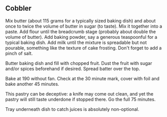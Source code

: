 ## Cobbler

Mix butter (about 115 grams for a typically sized baking dish) and about once to twice the volume of butter in sugar (to taste). Mix it together into a paste. Add flour until the breadcrumb stage (probably about double the volume of butter). Add baking powder, say a generous teaspoonful for a typical baking dish. Add milk until the mixture is spreadable but not pourable, something like the texture of cake frosting. Don't forget to add a pinch of salt.

Butter baking dish and fill with chopped fruit. Dust the fruit with sugar and/or spices beforehand if desired. Spread batter over the top.

Bake at 190 without fan. Check at the 30 minute mark, cover with foil and bake another 45 minutes.

This pastry can be deceptive: a knife may come out clean, and yet the pastry will still taste underdone if stopped there. Go the full 75 minutes.

Tray underneath dish to catch juices is absolutely non-optional.